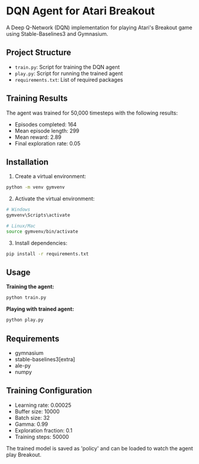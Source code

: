 # DQN Agent for Atari Breakout

A Deep Q-Network (DQN) implementation for playing Atari's Breakout game using Stable-Baselines3 and Gymnasium.

## Project Structure
- `train.py`: Script for training the DQN agent
- `play.py`: Script for running the trained agent
- `requirements.txt`: List of required packages

## Training Results
The agent was trained for 50,000 timesteps with the following results:
- Episodes completed: 164
- Mean episode length: 299
- Mean reward: 2.89
- Final exploration rate: 0.05

## Installation

1. Create a virtual environment:
```bash
python -m venv gymvenv
```

2. Activate the virtual environment:
```bash
# Windows
gymvenv\Scripts\activate

# Linux/Mac
source gymvenv/bin/activate
```

3. Install dependencies:
```bash
pip install -r requirements.txt
```

## Usage

**Training the agent:**
```bash
python train.py
```

**Playing with trained agent:**
```bash
python play.py
```

## Requirements
- gymnasium
- stable-baselines3[extra]
- ale-py
- numpy

## Training Configuration
- Learning rate: 0.00025
- Buffer size: 10000
- Batch size: 32
- Gamma: 0.99
- Exploration fraction: 0.1
- Training steps: 50000

The trained model is saved as 'policy' and can be loaded to watch the agent play Breakout.